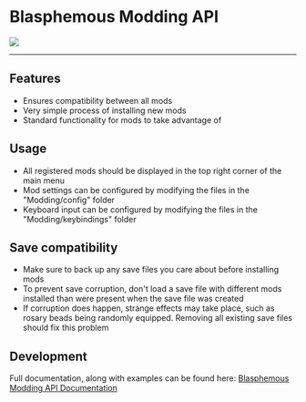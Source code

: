 # Blasphemous Modding API

<img src="https://img.shields.io/github/downloads/BrandenEK/Blasphemous.ModdingAPI/total?color=6495ED&style=for-the-badge">

---

## Features

- Ensures compatibility between all mods
- Very simple process of installing new mods
- Standard functionality for mods to take advantage of

## Usage

- All registered mods should be displayed in the top right corner of the main menu
- Mod settings can be configured by modifying the files in the "Modding/config" folder
- Keyboard input can be configured by modifying the files in the "Modding/keybindings" folder

## Save compatibility

- Make sure to back up any save files you care about before installing mods
- To prevent save corruption, don't load a save file with different mods installed than were present when the save file was created
- If corruption does happen, strange effects may take place, such as rosary beads being randomly equipped.  Removing all existing save files should fix this problem

## Development

Full documentation, along with examples can be found here: [Blasphemous Modding API Documentation](documentation/main.md)
